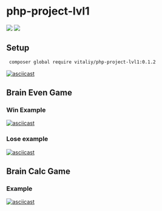 # php-project-lvl1

<a href="https://codeclimate.com/github/kudrvet/php-project-lvl1/maintainability"><img src="https://api.codeclimate.com/v1/badges/aabb7e38ca0167f2f563/maintainability" /></a>   <a href="https://codeclimate.com/github/kudrvet/php-project-lvl1/test_coverage"><img src="https://api.codeclimate.com/v1/badges/aabb7e38ca0167f2f563/test_coverage" /></a>

## Setup

```sh
 composer global require vitaliy/php-project-lvl1:0.1.2
 ```
 [![asciicast](https://asciinema.org/a/Hdv11nGpigcos9vGidQ3qJWnj.svg)](https://asciinema.org/a/Hdv11nGpigcos9vGidQ3qJWnj)
 
 ## Brain Even Game

 ### Win Example
 [![asciicast](https://asciinema.org/a/04DQW2HmuuJ8Nr8nEZwjsk6qj.svg)](https://asciinema.org/a/04DQW2HmuuJ8Nr8nEZwjsk6qj)
 
 ### Lose example
 [![asciicast](https://asciinema.org/a/66gbfB3wE0snfB0zqXIimaaUr.svg)](https://asciinema.org/a/66gbfB3wE0snfB0zqXIimaaUr)

## Brain Calc Game

### Example

[![asciicast](https://asciinema.org/a/ZNlq4QWKqmKpzg15K29CKToMW.svg)](https://asciinema.org/a/ZNlq4QWKqmKpzg15K29CKToMW)

